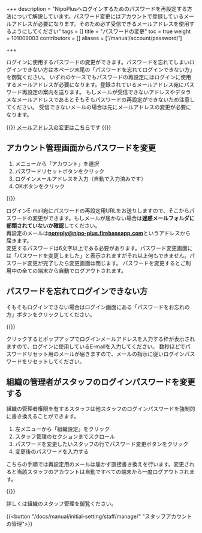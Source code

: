 +++
description = "NipoPlusへログインするためのパスワードを再設定する方法について解説しています。パスワード変更にはアカウントで登録しているメールアドレスが必要になります。そのため必ず受信できるメールアドレスを使用するようにしてください"
tags = []
title = "パスワードの変更"
toc = true
weight = 101009003
contributors = []
aliases = ['/manual/account/password/']

+++

ログインに使用するパスワードの変更ができます。パスワードを忘れてしまいログインできない方は本ページ末尾の「パスワードを忘れてログインできない方」を御覧ください。
いずれのケースでもパスワードの再設定にはログインに使用するメールアドレスが必要になります。登録されているメールアドレス宛にパスワード再設定の案内を送ります。
もしメールが受信できないアドレスやデタラメなメールアドレスであるとそもそもパスワードの再設定ができないため注意してください。
受信できないメールの場合は先にメールアドレスの変更が必要になります。

{{<alice pos="right" icon="ok">}}
[メールアドレスの変更はこちら](/docs/manual/account/email/)です
{{</alice>}}

## アカウント管理画面からパスワードを変更

1. メニューから「アカウント」を選択
1. パスワードリセットボタンをクリック
1. ログインメールアドレスを入力（自動で入力済みです）
1. OKボタンをクリック

{{<appscreen filename="password-reset" title="パスワードの変更にはアカウント管理画面からログインパスワードリセットボタンをクリックします" >}}

ログインE-mail宛にパスワードの再設定用URLをお送りしますので、そこからパスワードの変更ができます。もしメールが届かない場合は**迷惑メールフォルダに部類されていないか確認**してください。  
再設定のメールは**noreply@nipo-plus.firebaseapp.com**というアドレスから届きます。  
変更するパスワードは6文字以上である必要があります。パスワード変更画面には「パスワードを変更しました」と表示されますがそれ以上何もできません。パスワード変更が完了したら変更画面は閉じます。
パスワードを変更するとご利用中の全ての端末から自動でログアウトされます。

## パスワードを忘れてログインできない方

そもそもログインできない場合はログイン画面にある「パスワードをお忘れの方」ボタンをクリックしてください。

{{<appscreen filename="login" title="ログイン画面にあるパスワードリセットボタンをクリックすることでパスワードのリセットがおこなます" >}}

クリックするとポップアップでログインメールアドレスを入力する枠が表示されますので、ログインに使用しているE-mailを入力してください。
数秒ほどでパスワードリセット用のメールが届きますので、メールの指示に従いログインパスワードをリセットしてください。

## 組織の管理者がスタッフのログインパスワードを変更する

組織の管理者権限を有するスタッフは他スタッフのログインパスワードを強制的に書き換えることができます。

1. 左メニューから「組織設定」をクリック
1. スタッフ管理のセクションまでスクロール
1. パスワードを変更したいスタッフの行でパスワード変更ボタンをクリック
1. 変更後のパスワードを入力する

こちらの手順では再設定用のメールは届かず直接書き換えを行います。変更されると当該スタッフのアカウントは自動ですべての端末から一度ログアウトされます。

{{<appscreen filename="force-update-pw" title="管理者権限でスタッフのパスワードを強制的に書き換える" >}}

詳しくは組織のスタッフ管理を御覧ください。

{{<button "/docs/manual/initial-setting/staff/manage/" "スタッフアカウントの管理">}}
